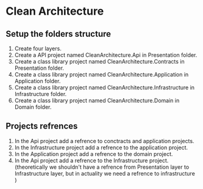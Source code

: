# Clean Architecture

## Setup the folders structure
1. Create four layers.
2. Create a API project named CleanArchitecture.Api in Presentation folder.
3. Create a class library project named CleanArchitecture.Contracts in Presentation folder.
4. Create a class library project named CleanArchitecture.Application in Application folder.
5. Create a class library project named CleanArchitecture.Infrastructure in Infrastructure folder.
6. Create a class library project named CleanArchitecture.Domain in Domain folder.

## Projects refrences 

1. In the Api project add a refrence to conctracts and application projects.
2. In the Infrastructure project add a refrence to the application project.
3. In the Application project add a refrence to the domain project.
4. In the Api project add a refrence to the Infrastructure project. (theoretically we shouldn't have a refrence from Presentation layer to Infrastructure layer, but in actuality we need a refrence to infrastructure  )
